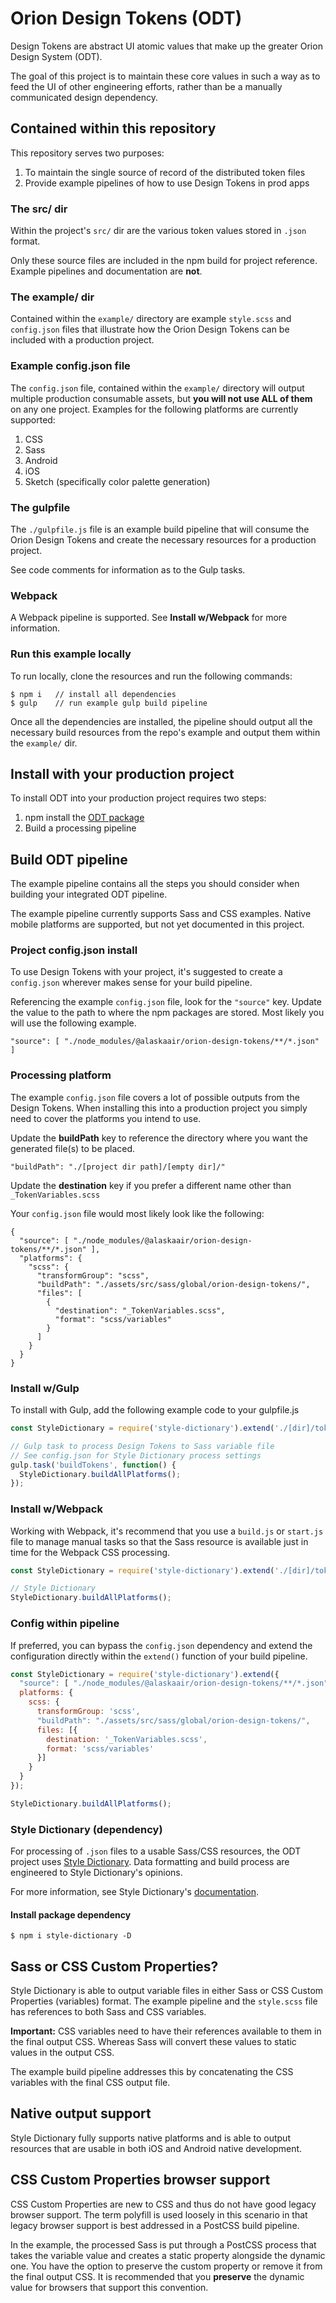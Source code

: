 # Orion Design Tokens (ODT)

Design Tokens are abstract UI atomic values that make up the greater Orion Design System (ODT).

The goal of this project is to maintain these core values in such a way as to feed the UI of other engineering efforts, rather than be a manually communicated design dependency.

## Contained within this repository

This repository serves two purposes:

1. To maintain the single source of record of the distributed token files
1. Provide example pipelines of how to use Design Tokens in prod apps

### The src/ dir

Within the project's `src/` dir are the various token values stored in `.json` format.

Only these source files are included in the npm build for project reference. Example pipelines and documentation are **not**.

### The example/ dir

Contained within the `example/` directory are example `style.scss` and `config.json` files that illustrate how the Orion Design Tokens can be included with a production project.

### Example config.json file

The `config.json` file, contained within the `example/` directory will output multiple production consumable assets, but **you will not use ALL of them** on any one project. Examples for the following platforms are currently supported:

1. CSS
1. Sass
1. Android
1. iOS
1. Sketch (specifically color palette generation)

### The gulpfile

The `./gulpfile.js` file is an example build pipeline that will consume the Orion Design Tokens and create the necessary resources for a production project.

See code comments for information as to the Gulp tasks.

### Webpack

A Webpack pipeline is supported. See **Install w/Webpack** for more information.

### Run this example locally

To run locally, clone the resources and run the following commands:

```
$ npm i   // install all dependencies
$ gulp    // run example gulp build pipeline
```

Once all the dependencies are installed, the pipeline should output all the necessary build resources from the repo's example and output them within the `example/` dir.

## Install with your production project

To install ODT into your production project requires two steps:

1. npm install the [ODT package](https://itsals.visualstudio.com/Orion%20Design%20System/_packaging?feed=as.com-npm&package=%40alaskaair%2Falaskaair-design-tokens&version=0.1.1384816&protocolType=Npm&_a=package)
1. Build a processing pipeline

## Build ODT pipeline

The example pipeline contains all the steps you should consider when building your integrated ODT pipeline.

The example pipeline currently supports Sass and CSS examples. Native mobile platforms are supported, but not yet documented in this project.

### Project config.json install

To use Design Tokens with your project, it's suggested to create a `config.json` wherever makes sense for your build pipeline.

Referencing the example `config.json` file, look for the `"source"` key. Update the value to the path to where the npm packages are stored. Most likely you will use the following example.

```
"source": [ "./node_modules/@alaskaair/orion-design-tokens/**/*.json" ]
```

### Processing platform

The example `config.json` file covers a lot of possible outputs from the Design Tokens. When installing this into a production project you simply need to cover the platforms you intend to use.

Update the **buildPath** key to reference the directory where you want the generated file(s) to be placed.

```
"buildPath": "./[project dir path]/[empty dir]/"
```

Update the **destination** key if you prefer a different name other than `_TokenVariables.scss`

Your `config.json` file would most likely look like the following:

```
{
  "source": [ "./node_modules/@alaskaair/orion-design-tokens/**/*.json" ],
  "platforms": {
    "scss": {
      "transformGroup": "scss",
      "buildPath": "./assets/src/sass/global/orion-design-tokens/",
      "files": [
        {
          "destination": "_TokenVariables.scss",
          "format": "scss/variables"
        }
      ]
    }
  }
}
```

### Install w/Gulp

To install with Gulp, add the following example code to your gulpfile.js

```js
const StyleDictionary = require('style-dictionary').extend('./[dir]/tokenConfig.json')

// Gulp task to process Design Tokens to Sass variable file
// See config.json for Style Dictionary process settings
gulp.task('buildTokens', function() {
  StyleDictionary.buildAllPlatforms();
});
```

### Install w/Webpack

Working with Webpack, it's recommend that you use a `build.js` or `start.js` file to manage manual tasks so that the Sass resource is available just in time for the Webpack CSS processing.

```js
const StyleDictionary = require('style-dictionary').extend('./[dir]/tokensConfig.json');

// Style Dictionary
StyleDictionary.buildAllPlatforms();
```

### Config within pipeline

If preferred, you can bypass the `config.json` dependency and extend the configuration directly within the `extend()` function of your build pipeline.

```js
const StyleDictionary = require('style-dictionary').extend({
  "source": [ "./node_modules/@alaskaair/orion-design-tokens/**/*.json" ],
  platforms: {
    scss: {
      transformGroup: 'scss',
      "buildPath": "./assets/src/sass/global/orion-design-tokens/",
      files: [{
        destination: '_TokenVariables.scss',
        format: 'scss/variables'
      }]
    }
  }
});

StyleDictionary.buildAllPlatforms();
```

### Style Dictionary (dependency)

For processing of `.json` files to a usable Sass/CSS resources, the ODT project uses [Style Dictionary](https://www.npmjs.com/package/style-dictionary). Data formatting and build process are engineered to Style Dictionary's opinions.

For more information, see Style Dictionary's [documentation](https://amzn.github.io/style-dictionary/#/).


#### Install package dependency

```
$ npm i style-dictionary -D
```

## Sass or CSS Custom Properties?

Style Dictionary is able to output variable files in either Sass or CSS Custom Properties (variables) format. The example pipeline and the `style.scss` file has references to both Sass and CSS variables.

**Important:** CSS variables need to have their references available to them in the final output CSS. Whereas Sass will convert these values to static values in the output CSS.

The example build pipeline addresses this by concatenating the CSS variables with the final CSS output file.

## Native output support

Style Dictionary fully supports native platforms and is able to output resources that are usable in both iOS and Android native development.

## CSS Custom Properties browser support

CSS Custom Properties are new to CSS and thus do not have good legacy browser support. The term polyfill is used loosely in this scenario in that legacy browser support is best addressed in a PostCSS build pipeline.

In the example, the processed Sass is put through a PostCSS process that takes the variable value and creates a static property alongside the dynamic one. You have the option to preserve the custom property or remove it from the final output CSS. It is recommended that you **preserve** the dynamic value for browsers that support this convention.
